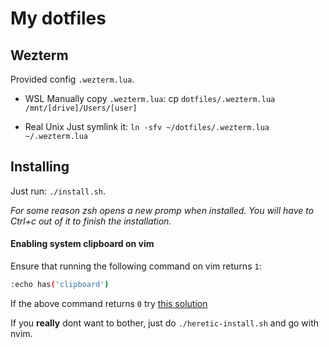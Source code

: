 # My dotfiles

## Wezterm
Provided config `.wezterm.lua`.

* WSL
Manually copy `.wezterm.lua`:
cp `dotfiles/.wezterm.lua /mnt/[drive]/Users/[user]`

* Real Unix
Just symlink it:
`ln -sfv ~/dotfiles/.wezterm.lua ~/.wezterm.lua`


## Installing

Just run:
`./install.sh`.

*For some reason zsh opens a new promp when installed. You will have to Ctrl+c out of it to finish the installation.*


#### Enabling system clipboard on vim
Ensure that running the following command on vim returns `1`:

```sh
:echo has('clipboard')
```
If the above command returns `0` try [this solution](https://petergao.com/2023/11/24/vim-on-ubuntu-22-04-with-clipboard.html)

If you **really** dont want to bother, just do `./heretic-install.sh` and go with nvim.
